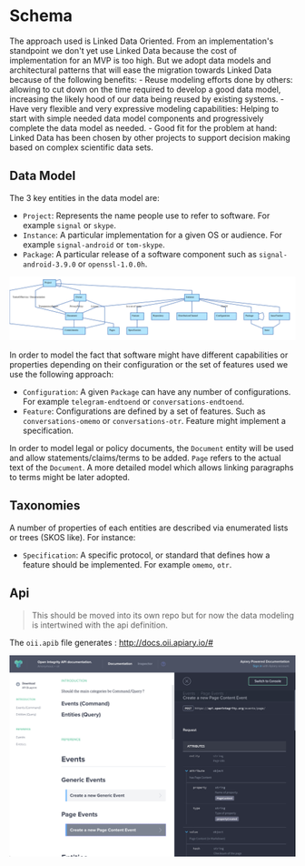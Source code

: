 # Schema

The approach used is Linked Data Oriented. From an implementation's standpoint we don't yet use Linked Data because the cost of implementation for an MVP is too high. But we adopt data models and architectural patterns that will ease the migration towards Linked Data because of the following benefits:
    - Reuse modeling efforts done by others: allowing to cut down on the time required to develop a good data model, increasing the likely hood of our data being reused by existing systems.
    - Have very flexible and very expressive modeling capabilities: Helping to start with simple needed data model components and progressively complete the data model as needed.
    - Good fit for the problem at hand: Linked Data has been chosen by other projects to support decision making based on complex scientific data sets.

## Data Model

The 3 key entities in the data model are:
 - `Project`: Represents the name people use to refer to software. For example `signal` or `skype`.
 - `Instance`: A particular implementation for a given OS or audience. For example `signal-android` or `tom-skype`.
 - `Package`: A particular release of a software component such as `signal-android-3.9.0` or `openssl-1.0.0h`.

 ![](diagram.png)

In order to model the fact that software might have different capabilities or properties depending on their configuration or the set of features used we use the following approach:
- `Configuration`: A given `Package` can have any number of configurations. For example `telegram-endtoend` or `conversations-endtoend`.
 - `Feature`: Configurations are defined by a set of features. Such as `conversations-omemo` or `conversations-otr`. Feature might implement a specification.

In order to model legal or policy documents, the `Document` entity will be used and allow statements/claims/terms to be added. `Page` refers to the actual text of the `Document`. A more detailed model which allows linking paragraphs to terms might be later adopted.

## Taxonomies

A number of properties of each entities are described via enumerated lists or trees (SKOS like). For instance:

- `Specification`: A specific protocol, or standard that defines how a feature should be implemented. For example `omemo`, `otr`.


## Api

> This should be moved into its own repo but for now the data modeling is intertwined with the api definition.

The `oii.apib` file generates : http://docs.oii.apiary.io/#

![](api_docs.png)
